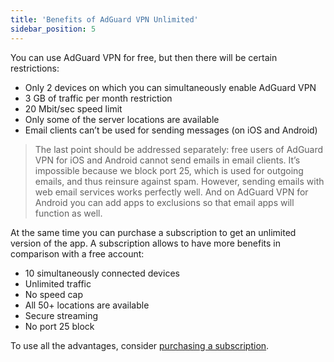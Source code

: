 ```yaml
---
title: 'Benefits of AdGuard VPN Unlimited'
sidebar_position: 5
---
```


You can use AdGuard VPN for free, but then there will be certain restrictions:

* Only 2 devices on which you can simultaneously enable AdGuard VPN
* 3 GB of traffic per month restriction
* 20 Mbit/sec speed limit
* Only some of the server locations are available
* Email clients can’t be used for sending messages (on iOS and Android)

> The last point should be addressed separately: free users of AdGuard VPN for iOS and Android cannot send emails in email clients. It’s impossible because we block port 25, which is used for outgoing emails, and thus reinsure against spam. However, sending emails with web email services works perfectly well. And on AdGuard VPN for Android you can add apps to exclusions so that email apps will function as well.

At the same time you can purchase a subscription to get an unlimited version of the app.
A subscription allows to have more benefits in comparison with a free account:

* 10 simultaneously connected devices
* Unlimited traffic
* No speed cap
* All 50+ locations are available
* Secure streaming
* No port 25 block

To use all the advantages, consider [purchasing a subscription](subscription.md).

